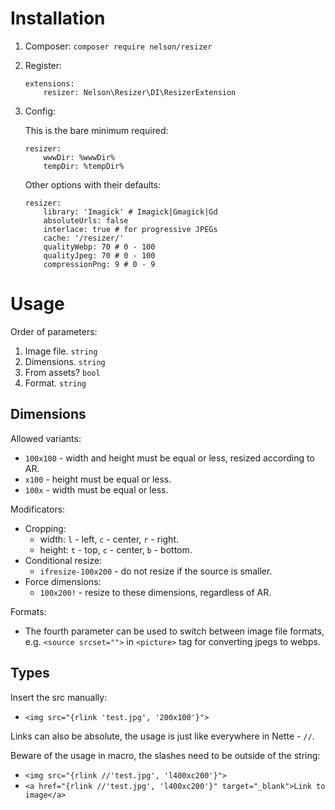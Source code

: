 # Installation

1. Composer: `composer require nelson/resizer`
2. Register:
	``` neon
	extensions:
		resizer: Nelson\Resizer\DI\ResizerExtension
	```
3. Config:

	This is the bare minimum required:
	``` neon
	resizer:
		wwwDir: %wwwDir%
		tempDir: %tempDir%
	```
	
	Other options with their defaults:
	``` neon
	resizer:
		library: 'Imagick' # Imagick|Gmagick|Gd
		absoluteUrls: false
		interlace: true # for progressive JPEGs
		cache: '/resizer/'
		qualityWebp: 70 # 0 - 100
		qualityJpeg: 70 # 0 - 100
		compressionPng: 9 # 0 - 9
	```	

# Usage

Order of parameters:

1. Image file. `string`
2. Dimensions. `string`
3. From assets? `bool`
4. Format. `string`

## Dimensions

Allowed variants:

- `100x100` - width and height must be equal or less, resized according to AR.
- `x100` - height must be equal or less.
- `100x` - width must be equal or less.

Modificators:

- Cropping: 
	- width: `l` - left, `c` - center, `r` - right.
	- height: `t` - top, `c` - center, `b` - bottom.
- Conditional resize:
	- `ifresize-100x200` - do not resize if the source is smaller.
- Force dimensions:
	- `100x200!` - resize to these dimensions, regardless of AR.

Formats:

- The fourth parameter can be used to switch between image file formats, e.g. `<source srcset="">` in `<picture>` tag for converting jpegs to webps.

## Types

Insert the src manually:

- `<img src="{rlink 'test.jpg', '200x100'}">`

Links can also be absolute, the usage is just like everywhere in Nette - `//`.

Beware of the usage in macro, the slashes need to be outside of the string:

- `<img src="{rlink //'test.jpg', 'l400xc200'}">`
- `<a href="{rlink //'test.jpg', 'l400xc200'}" target="_blank">Link to image</a>`
